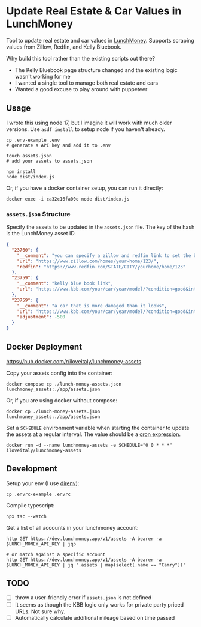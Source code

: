 # Update Real Estate & Car Values in LunchMoney

Tool to update real estate and car values in [LunchMoney](https://mikebian.co/lunchmoney). Supports scraping values from Zillow, Redfin, and Kelly Bluebook.

Why build this tool rather than the existing scripts out there?

- The Kelly Bluebook page structure changed and the existing logic wasn't working for me
- I wanted a single tool to manage both real estate and cars
- Wanted a good excuse to play around with puppeteer

## Usage

I wrote this using node 17, but I imagine it will work with much older versions. Use `asdf install` to setup node if you haven't already.

```shell
cp .env-example .env
# generate a API key and add it to .env

touch assets.json
# add your assets to assets.json

npm install
node dist/index.js
```

Or, if you have a docker container setup, you can run it directly:

```shell
docker exec -i ca32c16fa00e node dist/index.js
```

### `assets.json` Structure

Specify the assets to be updated in the `assets.json` file. The key of the hash is the LunchMoney asset ID.

```json
{
  "23760": {
    "__comment": "you can specify a zillow and redfin link to set the balance as the average of the two",
    "url": "https://www.zillow.com/homes/your-home/123/",
    "redfin": "https://www.redfin.com/STATE/CITY/yourhome/home/123"
  },
  "23759": {
    "__comment": "kelly blue book link",
    "url": "https://www.kbb.com/your/car/year/model/?condition=good&intent=trade-in-sell&mileage=100000&modalview=false&options=6763005%7ctrue&pricetype=private-party"
  },
  "23759": {
    "__comment": "a car that is more damaged than it looks",
    "url": "https://www.kbb.com/your/car/year/model/?condition=good&intent=trade-in-sell&mileage=100000&modalview=false&options=6763005%7ctrue&pricetype=private-party",
    "adjustment": -500
  }
}
```

## Docker Deployment

https://hub.docker.com/r/iloveitaly/lunchmoney-assets

Copy your assets config into the container:

```shell
docker compose cp ./lunch-money-assets.json lunchmoney_assets:./app/assets.json
```

Or, if you are using docker without compose:

```shell
docker cp ./lunch-money-assets.json lunchmoney_assets:./app/assets.json
```

Set a `SCHEDULE` environment variable when starting the container to update the assets at a regular interval. The value should be a [cron expression](https://crontab.guru/).

```shell
docker run -d --name lunchmoney-assets -e SCHEDULE="0 0 * * *" iloveitaly/lunchmoney-assets
```

## Development

Setup your env (I use [direnv](https://direnv.net)):

```shell
cp .envrc-example .envrc
```

Compile typescript:

```shell
npx tsc --watch
```

Get a list of all accounts in your lunchmoney account:

```shell
http GET https://dev.lunchmoney.app/v1/assets -A bearer -a $LUNCH_MONEY_API_KEY | jqp

# or match against a specific account
http GET https://dev.lunchmoney.app/v1/assets -A bearer -a $LUNCH_MONEY_API_KEY | jq '.assets | map(select(.name == "Camry"))'
```

## TODO

- [ ] throw a user-friendly error if `assets.json` is not defined
- [ ] It seems as though the KBB logic only works for private party priced URLs. Not sure why.
- [ ] Automatically calculate additional mileage based on time passed
